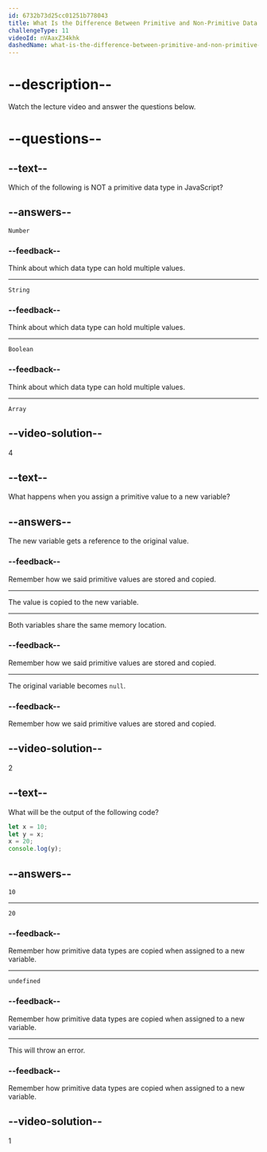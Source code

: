 ```yaml
---
id: 6732b73d25cc01251b778043
title: What Is the Difference Between Primitive and Non-Primitive Data Types?
challengeType: 11
videoId: nVAaxZ34khk
dashedName: what-is-the-difference-between-primitive-and-non-primitive-data-types
---
```


# --description--

Watch the lecture video and answer the questions below.

# --questions--

## --text--


Which of the following is NOT a primitive data type in JavaScript?

## --answers--

`Number`

### --feedback--

Think about which data type can hold multiple values.

---

`String`

### --feedback--

Think about which data type can hold multiple values.

---

`Boolean`

### --feedback--

Think about which data type can hold multiple values.

---

`Array`

## --video-solution--

4

## --text--

What happens when you assign a primitive value to a new variable?

## --answers--

The new variable gets a reference to the original value.

### --feedback--

Remember how we said primitive values are stored and copied.

---

The value is copied to the new variable.

---

Both variables share the same memory location.

### --feedback--

Remember how we said primitive values are stored and copied.

---

The original variable becomes `null`.

### --feedback--

Remember how we said primitive values are stored and copied.

## --video-solution--

2

## --text--

What will be the output of the following code?

```js
let x = 10;
let y = x;
x = 20;
console.log(y);
```

## --answers--

`10`

---

`20`

### --feedback--

Remember how primitive data types are copied when assigned to a new variable.

---

`undefined`

### --feedback--

Remember how primitive data types are copied when assigned to a new variable.

---

This will throw an error.

### --feedback--

Remember how primitive data types are copied when assigned to a new variable.

## --video-solution--

1
